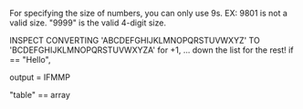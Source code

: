 For specifying the size of numbers, you can only use 9s.  EX: 9801 is not a valid size.  "9999" is the valid 4-digit size.

INSPECT <str> CONVERTING 'ABCDEFGHIJKLMNOPQRSTUVWXYZ' TO 'BCDEFGHIJKLMNOPQRSTUVWXYZA' for +1, ... down the list for the rest!
if <str> == "Hello",

output = IFMMP

"table" == array
